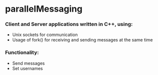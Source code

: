 # parallelMessaging

### Client and Server applications written in C++, using:
- Unix sockets for communication
- Usage of fork() for receiving and sending messages at the same time

### Functionality:
- Send messages
- Set usernames
